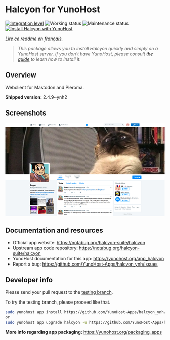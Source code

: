 <!--
N.B.: This README was automatically generated by https://github.com/YunoHost/apps/tree/master/tools/README-generator
It shall NOT be edited by hand.
-->

# Halcyon for YunoHost

[![Integration level](https://dash.yunohost.org/integration/halcyon.svg)](https://dash.yunohost.org/appci/app/halcyon) ![Working status](https://ci-apps.yunohost.org/ci/badges/halcyon.status.svg) ![Maintenance status](https://ci-apps.yunohost.org/ci/badges/halcyon.maintain.svg)  
[![Install Halcyon with YunoHost](https://install-app.yunohost.org/install-with-yunohost.svg)](https://install-app.yunohost.org/?app=halcyon)

*[Lire ce readme en français.](./README_fr.md)*

> *This package allows you to install Halcyon quickly and simply on a YunoHost server.
If you don't have YunoHost, please consult [the guide](https://yunohost.org/#/install) to learn how to install it.*

## Overview

Webclient for Mastodon and Pleroma.

**Shipped version:** 2.4.9~ynh2


## Screenshots

![Screenshot of Halcyon](./doc/screenshots/preview0.png)

## Documentation and resources

* Official app website: <https://notabug.org/halcyon-suite/halcyon>
* Upstream app code repository: <https://notabug.org/halcyon-suite/halcyon>
* YunoHost documentation for this app: <https://yunohost.org/app_halcyon>
* Report a bug: <https://github.com/YunoHost-Apps/halcyon_ynh/issues>

## Developer info

Please send your pull request to the [testing branch](https://github.com/YunoHost-Apps/halcyon_ynh/tree/testing).

To try the testing branch, please proceed like that.

``` bash
sudo yunohost app install https://github.com/YunoHost-Apps/halcyon_ynh/tree/testing --debug
or
sudo yunohost app upgrade halcyon -u https://github.com/YunoHost-Apps/halcyon_ynh/tree/testing --debug
```

**More info regarding app packaging:** <https://yunohost.org/packaging_apps>
